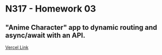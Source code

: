 # N317 - Homework 03

## "Anime Character" app to dynamic routing and async/await with an API.

[Vercel Link](#)